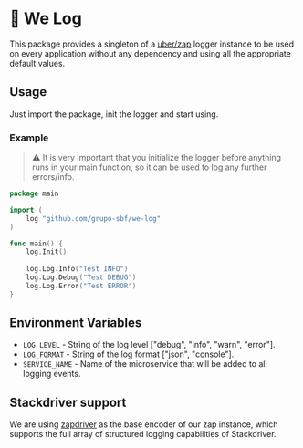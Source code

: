# :notebook: We Log
This package provides a singleton of a [uber/zap](https://github.com/uber-go/zap) logger instance to be used on every application without any dependency and using all the appropriate default values.

## Usage

Just import the package, init the logger and start using. 

### Example

> :warning: It is very important that you initialize the logger before anything runs in your main function, so it can be used to log any further errors/info.

```go
package main

import (
	log "github.com/grupo-sbf/we-log"
)

func main() {
	log.Init()
	
	log.Log.Info("Test INFO")
	log.Log.Debug("Test DEBUG")
	log.Log.Error("Test ERROR")
}
```

## Environment Variables

- `LOG_LEVEL` - String of the log level ["debug", "info", "warn", "error"].
- `LOG_FORMAT` - String of the log format ["json", "console"].
- `SERVICE_NAME` - Name of the microservice that will be added to all logging events.

## Stackdriver support

We are using [zapdriver](https://github.com/blendle/zapdriver) as the base encoder of our zap instance, which supports the full array of structured logging capabilities of Stackdriver.
